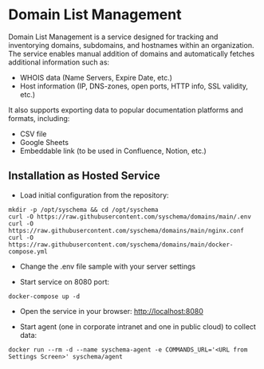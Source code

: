 # Domain List Management

Domain List Management is a service designed for tracking and inventorying domains, 
subdomains, and hostnames within an organization. 
The service enables manual addition of domains and automatically fetches additional information such as:

- WHOIS data (Name Servers, Expire Date, etc.)
- Host information (IP, DNS-zones, open ports, HTTP info, SSL validity, etc.)

It also supports exporting data to popular documentation platforms and formats, including:

- CSV file
- Google Sheets
- Embeddable link (to be used in Confluence, Notion, etc.)


## Installation as Hosted Service

- Load initial configuration from the repository:
```shell
mkdir -p /opt/syschema && cd /opt/syschema
curl -O https://raw.githubusercontent.com/syschema/domains/main/.env 
curl -O https://raw.githubusercontent.com/syschema/domains/main/nginx.conf 
curl -O https://raw.githubusercontent.com/syschema/domains/main/docker-compose.yml 
````
- Change the .env file sample  with your server settings

- Start service on 8080 port:
```shell
docker-compose up -d
```

- Open the service in your browser: [http://localhost:8080](http://localhost:8080)  


- Start agent (one in corporate intranet and one in public cloud) to collect data:
```shell
docker run --rm -d --name syschema-agent -e COMMANDS_URL='<URL from Settings Screen>' syschema/agent 
```




 